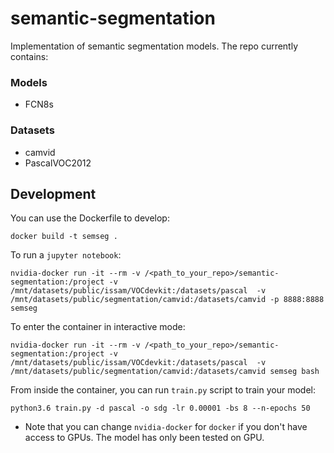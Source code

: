 # semantic-segmentation

Implementation of semantic segmentation models. The repo currently contains:

### Models
- FCN8s

### Datasets
- camvid
- PascalVOC2012


## Development

You can use the Dockerfile to develop:
```
docker build -t semseg .
```

To run a `jupyter notebook`:
```
nvidia-docker run -it --rm -v /<path_to_your_repo>/semantic-segmentation:/project -v /mnt/datasets/public/issam/VOCdevkit:/datasets/pascal  -v /mnt/datasets/public/segmentation/camvid:/datasets/camvid -p 8888:8888 semseg
```

To enter the container in interactive mode:
```
nvidia-docker run -it --rm -v /<path_to_your_repo>/semantic-segmentation:/project -v /mnt/datasets/public/issam/VOCdevkit:/datasets/pascal  -v /mnt/datasets/public/segmentation/camvid:/datasets/camvid semseg bash
```

From inside the container, you can run `train.py` script to train your model:
```
python3.6 train.py -d pascal -o sdg -lr 0.00001 -bs 8 --n-epochs 50
```

* Note that you can change `nvidia-docker` for `docker` if you don't have access to GPUs. The model has only been tested on GPU.
